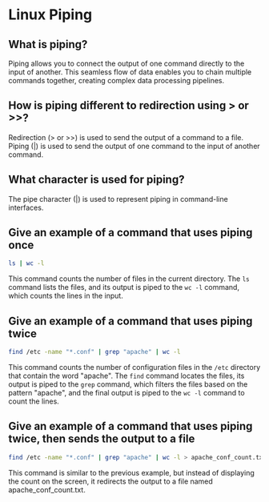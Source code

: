 # Linux Piping

## What is piping?

Piping allows you to connect the output of one command directly to the input of another. This seamless flow of data enables you to chain multiple commands together, creating complex data processing pipelines.

## How is piping different to redirection using > or >>?

Redirection (> or >>) is used to send the output of a command to a file. Piping (|) is used to send the output of one command to the input of another command.

## What character is used for piping?

The pipe character (|) is used to represent piping in command-line interfaces.

## Give an example of a command that uses piping once

```bash
ls | wc -l
```

This command counts the number of files in the current directory. The `ls` command lists the files, and its output is piped to the `wc -l` command, which counts the lines in the input.

## Give an example of a command that uses piping twice

```bash
find /etc -name "*.conf" | grep "apache" | wc -l
```

This command counts the number of configuration files in the `/etc` directory that contain the word "apache". The `find` command locates the files, its output is piped to the `grep` command, which filters the files based on the pattern "apache", and the final output is piped to the `wc -l` command to count the lines.

## Give an example of a command that uses piping twice, then sends the output to a file

```bash
find /etc -name "*.conf" | grep "apache" | wc -l > apache_conf_count.txt
```

This command is similar to the previous example, but instead of displaying the count on the screen, it redirects the output to a file named apache_conf_count.txt.

